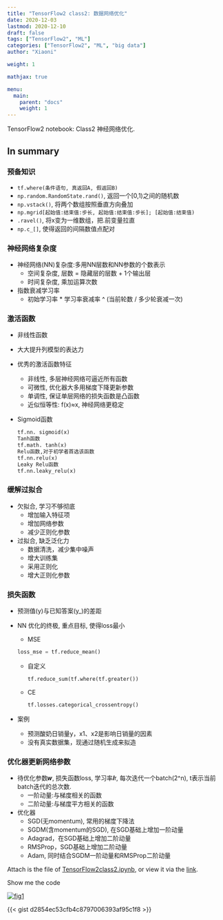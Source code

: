 ```yaml
---
title: "TensorFlow2 class2: 数据网络优化"
date: 2020-12-03
lastmod: 2020-12-10
draft: false
tags: ["TensorFlow2", "ML"]
categories: ["TensorFlow2", "ML", "big data"]
author: "Xiaoni"

weight: 1

mathjax: true

menu:
  main:
    parent: "docs"
    weight: 1
---
```


TensorFlow2 notebook: Class2 神经网络优化.

<!--more-->

## In summary

### 预备知识
- `tf.where(条件语句, 真返回A, 假返回B)`
- `np.random.RandomState.rand()`, 返回一个[0,1)之间的随机数
- `np.vstack()`, 将两个数组按照垂直方向叠加
- `np.mgrid[起始值:结束值:步长, 起始值:结束值:步长]; [起始值:结束值)`
- `.ravel()`, 将x变为一维数组，把.前变量拉直
- `np.c_[]`, 使得返回的间隔数值点配对  

### 神经网络复杂度  
- 神经网络(NN)复杂度:多用NN层数和NN参数的个数表示
  - 空间复杂度, 层数 = 隐藏层的层数 + 1个输出层
  - 时间复杂度, 乘加运算次数
- 指数衰减学习率
  - 初始学习率 * 学习率衰减率 ^ (当前轮数 / 多少轮衰减一次)

### 激活函数
- 非线性函数
- 大大提升列模型的表达力
- 优秀的激活函数特征
  - 非线性, 多层神经网络可逼近所有函数
  - 可微性, 优化器大多用梯度下降更新参数
  - 单调性, 保证单层网络的损失函数是凸函数
  - 近似恒等性: f(x)≈x, 神经网络更稳定
- Sigmoid函数

  ```python
  tf.nn. sigmoid(x)
  Tanh函数
  tf.math. tanh(x)
  Relu函数,对于初学者首选该函数
  tf.nn.relu(x)
  Leaky Relu函数
  tf.nn.leaky_relu(x)
  ```

### 缓解**过拟合**
- 欠拟合, 学习不够彻底
  - 增加输入特征项
  - 增加网络参数
  - 减少正则化参数
- 过拟合, 缺乏泛化力
  - 数据清洗，减少集中噪声
  - 增大训练集
  - 采用正则化
  - 增大正则化参数

### 损失函数
- 预测值(y)与已知答案(y_)的差距
- NN 优化的终极, 重点目标, 使得loss最小
  - MSE

  ```python
  loss_mse = tf.reduce_mean()
  ```

  - 自定义
    
    ```python
    tf.reduce_sum(tf.where(tf.greater())
    ```

  - CE
    
    ```python
    tf.losses.categorical_crossentropy()
    ```

- 案例
  - 预测酸奶日销量y，x1、x2是影响日销量的因素
  - 没有真实数据集，现通过随机生成来拟造 

### **优化器**更新网络参数 
- 待优化参数𝒘, 损失函数loss, 学习率𝒍r, 每次迭代一个batch(2^n), t表示当前batch迭代的总次数.
  - 一阶动量:与梯度相关的函数
  - 二阶动量:与梯度平方相关的函数
- 优化器
  - SGD(无momentum), 常用的梯度下降法
  - SGDM(含momentum的SGD), 在SGD基础上增加一阶动量
  - Adagrad，在SGD基础上增加二阶动量
  - RMSProp，SGD基础上增加二阶动量
  - Adam, 同时结合SGDM一阶动量和RMSProp二阶动量

Attach is the file of [TensorFlow2class2.ipynb](TensorFlow2class2.ipynb), or view it via the [link](https://colab.research.google.com/drive/19S0UpKcWc_l6Xi-aNcu-Tr3OaNi7SyTX?usp=sharing).

Show me the code <i class="far fa-hand-point-down"></i>

[![fig1](fig1.png)](https://gist.github.com/xiaonilee/d2854ec53cfb4c8797006393af95c1f8)

{{< gist d2854ec53cfb4c8797006393af95c1f8 >}}
